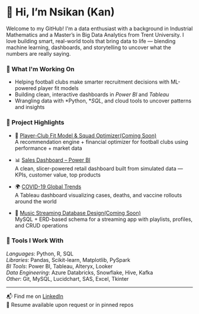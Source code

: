 # 👋 Hi, I’m Nsikan (Kan)

Welcome to my GitHub! I'm a data enthusiast with a background in Industrial Mathematics and a Master’s in Big Data Analytics from Trent University. I love building smart, real-world tools that bring data to life — blending machine learning, dashboards, and storytelling to uncover what the numbers are really saying.

### 🔬 What I'm Working On
- Helping football clubs make smarter recruitment decisions with ML-powered player fit models  
- Building clean, interactive dashboards in *Power BI* and *Tableau*  
- Wrangling data with *Python, **SQL*, and cloud tools to uncover patterns and insights

### 💼 Project Highlights
- 🎯 [Player-Club Fit Model & Squad Optimizer(Coming Soon)](#)  
  A recommendation engine + financial optimizer for football clubs using performance + market data

- 📊 [Sales Dashboard – Power BI](https://github.com/yourusername/sales-data-analysis-powerbi)  
  A clean, slicer-powered retail dashboard built from simulated data — KPIs, customer value, top products

- 🌍 [COVID-19 Global Trends](#)  
  A Tableau dashboard visualizing cases, deaths, and vaccine rollouts around the world

- 🎵 [Music Streaming Database Design(Coming Soon)](#)  
  MySQL + ERD-based schema for a streaming app with playlists, profiles, and CRUD operations

### 🧰 Tools I Work With
*Languages*: Python, R, SQL  
*Libraries*: Pandas, Scikit-learn, Matplotlib, PySpark  
*BI Tools*: Power BI, Tableau, Alteryx, Looker  
*Data Engineering*: Azure Databricks, Snowflake, Hive, Kafka  
*Other*: Git, MySQL, Lucidchart, SAS, Excel, Tkinter

---

📬 Find me on [LinkedIn](https://linkedin.com/in/your-profile)  
📄 Resume available upon request or in pinned repos
